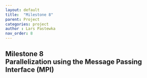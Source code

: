 ```yaml
---
layout: default
title:  "Milestone 8"
parent: Project
categories: project
author : Lars Pastewka
nav_order: 8
---
```


## Milestone 8 <br/> Parallelization using the Message Passing Interface (MPI)

